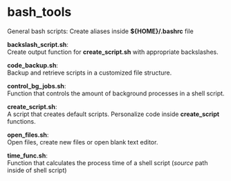 bash_tools
==========

General bash scripts: Create aliases inside **${HOME}/.bashrc** file

**backslash_script.sh**:  
Create output function for **create_script.sh** with appropriate backslashes.

**code_backup.sh**:  
Backup and retrieve scripts in a customized file structure.

**control_bg_jobs.sh**:  
Function that controls the amount of background processes in a shell script.

**create_script.sh**:  
A script that creates default scripts. Personalize code inside **create_script** functions. 

**open_files.sh**:  
Open files, create new files or open blank text editor.

**time_func.sh**:  
Function that calculates the process time of a shell script (*source* path inside of shell script)  
